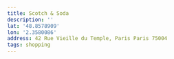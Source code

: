 ```yaml
---
title: Scotch & Soda
description: ''
lat: '48.8578909'
lon: '2.3580086'
address: 42 Rue Vieille du Temple, Paris Paris 75004
tags: shopping
---
```

